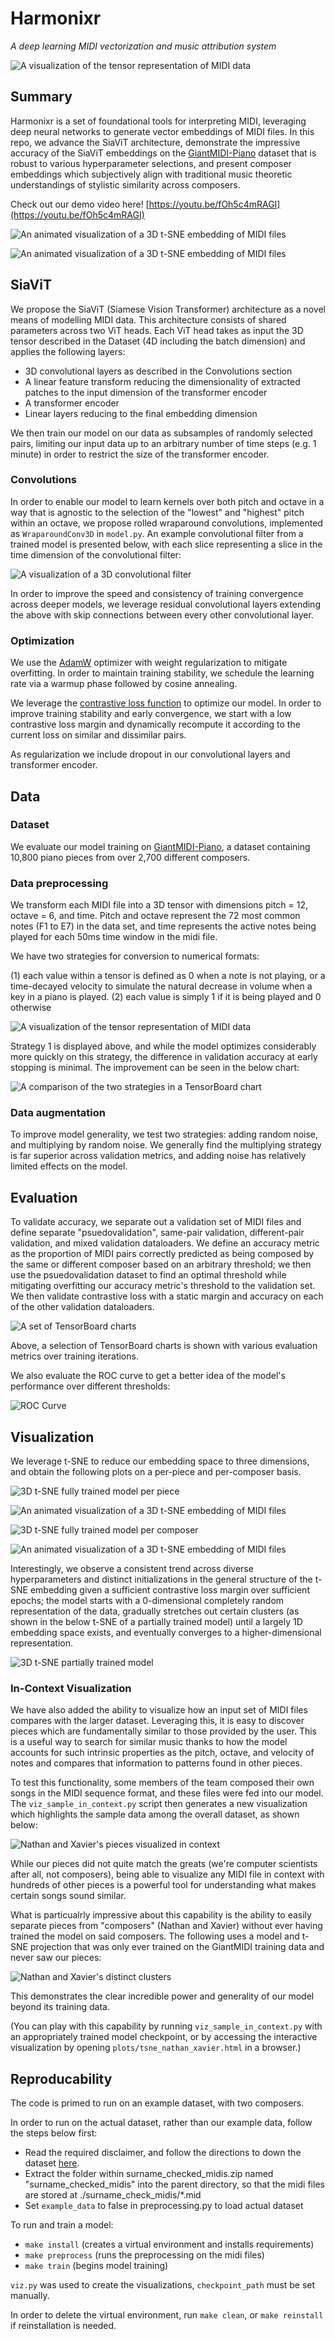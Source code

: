 # Harmonixr
*A deep learning MIDI vectorization and music attribution system*

![A visualization of the tensor representation of MIDI data](assets/tensor_representation_viz.gif)

## Summary

Harmonixr is a set of foundational tools for interpreting MIDI, leveraging deep neural networks to generate vector embeddings of MIDI files. In this repo, we advance the SiaViT architecture, demonstrate the impressive accuracy of the SiaViT embeddings on the [GiantMIDI-Piano](https://github.com/bytedance/GiantMIDI-Piano) dataset that is robust to various hyperparameter selections, and present composer embeddings which subjectively align with traditional music theoretic understandings of stylistic similarity across composers. 

Check out our demo video here! [https://youtu.be/fOh5c4mRAGI](https://youtu.be/fOh5c4mRAGI)

![An animated visualization of a 3D t-SNE embedding of MIDI files](assets/pieces_ani.gif)

![An animated visualization of a 3D t-SNE embedding of MIDI files](assets/clusters_ani.gif)

## SiaViT

We propose the SiaViT (Siamese Vision Transformer) architecture as a novel means of modelling MIDI data. This architecture consists of shared parameters across two ViT heads. Each ViT head takes as input the 3D tensor described in the Dataset (4D including the batch dimension) and applies the following layers:

 - 3D convolutional layers as described in the Convolutions section
 - A linear feature transform reducing the dimensionality of extracted patches to the input dimension of the transformer encoder
 - A transformer encoder
 - Linear layers reducing to the final embedding dimension

We then train our model on our data as subsamples of randomly selected pairs, limiting our input data up to an arbitrary number of time steps (e.g. 1 minute) in order to restrict the size of the transformer encoder.

### Convolutions

In order to enable our model to learn kernels over both pitch and octave in a way that is agnostic to the selection of the "lowest" and "highest" pitch within an octave, we propose rolled wraparound convolutions, implemented as `WraparoundConv3D` in `model.py`.  An example convolutional filter from a trained model is presented below, with each slice representing a slice in the time dimension of the convolutional filter:

![A visualization of a 3D convolutional filter](assets/conv_viz.png)

In order to improve the speed and consistency of training convergence across deeper models, we leverage residual convolutional layers extending the above with skip connections between every other convolutional layer.

### Optimization

We use the [AdamW](https://arxiv.org/abs/1711.05101) optimizer with weight regularization to mitigate overfitting. In order to maintain training stability, we schedule the learning rate via a warmup phase followed by cosine annealing.

We leverage the [contrastive loss function](https://ieeexplore.ieee.org/abstract/document/1640964) to optimize our model. In order to improve training stability and early convergence, we start with a low contrastive loss margin and dynamically recompute it according to the current loss on similar and dissimilar pairs.

As regularization we include dropout in our convolutional layers and transformer encoder.

## Data

### Dataset

We evaluate our model training on [GiantMIDI-Piano](https://github.com/bytedance/GiantMIDI-Piano), a dataset containing 10,800 piano pieces from over 2,700 different composers. 

<!-- We chose this dataset is due to its quality; the midi files capture notes with extremely high precision in timing and a level of detail in the velocities of notes not present in any previous piano dataset. -->

### Data preprocessing

We transform each MIDI file into a 3D tensor with dimensions pitch = 12, octave = 6, and time. Pitch and octave represent the 72 most common notes (F1 to E7) in the data set, and time represents the active notes being played for each 50ms time window in the midi file. 

We have two strategies for conversion to numerical formats:

 (1) each value within a tensor is defined as 0 when a note is not playing, or a time-decayed velocity to simulate the natural decrease in volume when a key in a piano is played.
 (2) each value is simply 1 if it is being played and 0 otherwise

![A visualization of the tensor representation of MIDI data](assets/tensor_representation_viz.gif)

Strategy 1 is displayed above, and while the model optimizes considerably more quickly on this strategy, the difference in validation accuracy at early stopping is minimal. The improvement can be seen in the below chart:

![A comparison of the two strategies in a TensorBoard chart](assets/tensorboard_data_strats.png)

### Data augmentation

To improve model generality, we test two strategies: adding random noise, and multiplying by random noise. We generally find the multiplying strategy is far superior across validation metrics, and adding noise has relatively limited effects on the model.

## Evaluation

To validate accuracy, we separate out a validation set of MIDI files and define separate "psuedovalidation", same-pair validation, different-pair validation, and mixed validation dataloaders. We define an accuracy metric as the proportion of MIDI pairs correctly predicted as being composed by the same or different composer based on an arbitrary threshold; we then use the psuedovalidation dataset to find an optimal threshold while mitigating overfitting our accuracy metric's threshold to the validation set. We then validate contrastive loss with a static margin and accuracy on each of the other validation dataloaders.

![A set of TensorBoard charts](assets/tensorboard_small_example.png)

Above, a selection of TensorBoard charts is shown with various evaluation metrics over training iterations.

We also evaluate the ROC curve to get a better idea of the model's performance over different thresholds:

![ROC Curve](assets/roc_curve.png)

## Visualization

We leverage t-SNE to reduce our embedding space to three dimensions, and obtain the following plots on a per-piece and per-composer basis.

![3D t-SNE fully trained model per piece](assets/tsne_piece_alt.png)

![An animated visualization of a 3D t-SNE embedding of MIDI files](assets/pieces_ani.gif)

![3D t-SNE fully trained model per composer](assets/tsne_composers_alt.png)

![An animated visualization of a 3D t-SNE embedding of MIDI files](assets/clusters_ani.gif)

Interestingly, we observe a consistent trend across diverse hyperparameters and distinct initializations in the general structure of the t-SNE embedding given a sufficient contrastive loss margin over sufficient epochs; the model starts with a 0-dimensional completely random representation of the data, gradually stretches out certain clusters (as shown in the below t-SNE of a partially trained model) until a largely 1D embedding space exists, and eventually converges to a higher-dimensional representation.

![3D t-SNE partially trained model](assets/tsne_piece_alt_less_trained.png)

### In-Context Visualization

We have also added the ability to visualize how an input set of MIDI files compares with the larger dataset. Leveraging this, it is easy to discover pieces which are fundamentally similar to those provided by the user. This is a useful way to search for similar music thanks to how the model accounts for such intrinsic properties as the pitch, octave, and velocity of notes and compares that information to patterns found in other pieces. 

To test this functionality, some members of the team composed their own songs in the MIDI sequence format, and these files were fed into our model. The `viz_sample_in_context.py` script then generates a new visualization which highlights the sample data among the overall dataset, as shown below:

![Nathan and Xavier's pieces visualized in context](assets/viz_in_context.png)

While our pieces did not quite match the greats (we're computer scientists after all, not composers), being able to visualize any MIDI file in context with hundreds of other pieces is a powerful tool for understanding what makes certain songs sound similar.

What is particualrly impressive about this capability is the ability to easily separate pieces from "composers" (Nathan and Xavier) without ever having trained the model on said composers. The following uses a model and t-SNE projection that was only ever trained on the GiantMIDI training data and never saw our pieces:

![Nathan and Xavier's distinct clusters](assets/nathan_xavier_validation.png)

This demonstrates the clear incredible power and generality of our model beyond its training data.

(You can play with this capability by running `viz_sample_in_context.py` with an appropriately trained model checkpoint, or by accessing the interactive visualization by opening `plots/tsne_nathan_xavier.html` in a browser.)

## Reproducability

The code is primed to run on an example dataset, with two composers.

In order to run on the actual dataset, rather than our example data, follow the steps below first:
 - Read the required disclaimer, and follow the directions to down the dataset [here](https://github.com/bytedance/GiantMIDI-Piano/blob/master/disclaimer.md). 
 - Extract the folder within surname_checked_midis.zip named "surname_checked_midis" into the parent directory, so that the midi files are stored at ./surname_check_midis/*.mid
 - Set `example_data` to false in preprocessing.py to load actual dataset

To run and train a model:
 - `make install` (creates a virtual environment and installs requirements)
 - `make preprocess` (runs the preprocessing on the midi files)
 - `make train` (begins model training)

 `viz.py` was used to create the visualizations, `checkpoint_path` must be set manually.

In order to delete the virtual environment, run `make clean`, or `make reinstall` if reinstallation is needed. 
